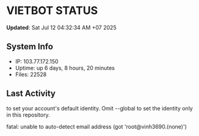 # VIETBOT STATUS
**Updated**: Sat Jul 12 04:32:34 AM +07 2025

## System Info
- IP: 103.77.172.150
- Uptime: up 6 days, 8 hours, 20 minutes
- Files: 22528

## Last Activity

to set your account's default identity.
Omit --global to set the identity only in this repository.

fatal: unable to auto-detect email address (got 'root@vinh3690.(none)')
